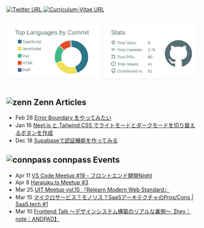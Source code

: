 <!--
**TakaShinoda/TakaShinoda** is a ✨ _special_ ✨ repository because its `README.md` (this file) appears on your GitHub profile.

Here are some ideas to get you started:

- 🔭 I’m currently working on ...
- 🌱 I’m currently learning ...
- 👯 I’m looking to collaborate on ...
- 🤔 I’m looking for help with ...
- 💬 Ask me about ...
- 📫 How to reach me: ...
- 😄 Pronouns: ...
- ⚡ Fun fact: ...
-->

<p align="left"> 
    <a href="https://twitter.com/tttttt_621_s">
        <img alt="Twitter URL" src="https://img.shields.io/twitter/url?style=social&url=https%3A%2F%2Ftwitter.com%2Ftttttt_621_s">
    </a>
    <a href="https://github.com/TakaShinoda/curriculum-vitae">
        <img alt="Curriculum-Vitae URL" src="https://img.shields.io/badge/Curriculum_Vitae-informational">
    </a>
</p>

<div style="display: flex;">

[![](https://raw.githubusercontent.com/TakaShinoda/TakaShinoda/master/profile-summary-card-output/default/2-most-commit-language.svg)](https://github.com/vn7n24fzkq/github-profile-summary-cards)

[![](https://raw.githubusercontent.com/TakaShinoda/TakaShinoda/master/profile-summary-card-output/default/3-stats.svg)](https://github.com/vn7n24fzkq/github-profile-summary-cards)

</div>



## ![zenn](https://t0.gstatic.com/faviconV2?client=SOCIAL&type=FAVICON&fallback_opts=TYPE,SIZE,URL&url=https://zenn.dev/&size=16) Zenn Articles

<!-- profile updater begin: zenn -->
- Feb 28 [Error Boundary をやってみたい](https://zenn.dev/taka_shino/articles/eccce2ee48e17f)
- Jan 16 [Next.js と Tailwind CSS でライトモードとダークモードを切り替えるボタンを作成](https://zenn.dev/taka_shino/articles/a6c176da799c91)
- Dec 18 [Supabaseで認証機能を作ってみる](https://zenn.dev/taka_shino/articles/bengo4-advent-calendar-18)
<!-- profile updater end: zenn -->


## ![connpass](https://t0.gstatic.com/faviconV2?client=SOCIAL&type=FAVICON&fallback_opts=TYPE,SIZE,URL&url=https://connpass.com/&size=16) connpass Events

<!-- profile updater begin: connpass -->
- Apr 11 [VS Code Meetup #19 - フロントエンド開発Night](https://vscode.connpass.com/event/241975/)
- Apr 8 [Harajuku.ts Meetup #3](https://babel-jp.connpass.com/event/242213/)
- Mar 25 [UIT Meetup vol.15 『Relearn Modern Web Standard』](https://uit.connpass.com/event/242359/)
- Mar 15 [マイクロサービス？モノリス？SaaSアーキテクチャのPros/Cons | SaaS.tech #1](https://saas-tech.connpass.com/event/239175/)
- Mar 10 [Frontend Talk 〜デザインシステム構築のリアルな裏側〜【hey｜note｜ANDPAD】](https://andpad.connpass.com/event/238368/)
<!-- profile updater end: connpass -->
